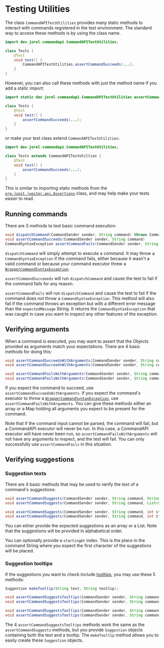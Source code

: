 # Testing Utilities

The class `CommandAPITestUtilities` provides many static methods to interact with commands registered in the test environment. The standard way to access these methods is by using the class name.

```java
import dev.jorel.commandapi.CommandAPITestUtilities;

class Tests {
    @Test
    void test() {
        CommandAPITestUtilities.assertCommandSucceeds(...);
    }
}
```

However, you can also call these methods with just the method name if you add a static import:

```java
import static dev.jorel.commandapi.CommandAPITestUtilities.assertCommandSucceeds;

class Tests {
    @Test
    void test() {
        assertCommandSucceeds(...);
    }
}
```

or make your test class extend `CommandAPITestUtilities`:

```java
import dev.jorel.commandapi.CommandAPITestUtilities;

class Tests extends CommandAPITestUtilties {
    @Test
    void test() {
        assertCommandSucceeds(...);
    }
}
```

This is similar to importing static methods from the [`org.junit.jupiter.api.Assertions`](https://junit.org/junit5/docs/current/user-guide/#writing-tests-assertions) class, and may help make your tests easier to read.

## Running commands

There are 3 methods to test basic command execution:

```java
void dispatchCommand(CommandSender sender, String command) throws CommandSyntaxException
void assertCommandSucceeds(CommandSender sender, String command)
CommandSyntaxException assertCommandFails(CommandSender sender, String command, String expectedMessage)
```

`dispatchCommand` will simply attempt to execute a command. It may throw a `CommandSyntaxException` if the command fails, either because it wasn't a valid command or because your command executor threw a [`WrapperCommandSyntaxException`](./commandfailures.md#handling-command-failures).

`assertCommandSucceeeds` will run `dispatchCommand` and cause the test to fail if the command fails for any reason.

`assertCommandFails` will run `dispatchCommand` and cause the test to fail if the command does _not_ throw a `CommandSyntaxException`. This method will also fail if the command throws an exception but with a different error message than the `expectedMessage` String. It returns the `CommandSyntaxException` that was caught in case you want to inspect any other features of the exception.

## Verifying arguments

When a command is executed, you may want to assert that the Objects provided as arguments match your expectations. There are 4 basic methods for doing this:

```java
void assertCommandSucceedsWithArguments(CommandSender sender, String command, Object... argumentsArray)
void assertCommandSucceedsWithArguments(CommandSender sender, String command, Map<String, Object> argumentsMap)

void assertCommandFailsWithArguments(CommandSender sender, String command, String expectedFailureMessage, Object... argumentsArray)
void assertCommandFailsWithArguments(CommandSender sender, String command, String expectedFailureMessage, Map<String, Object> argumentsMap)
```

If you expect the command to succeed, use `assertCommandSucceedsWithArguments`. If you expect the command's executor to throw a [`WrapperCommandSyntaxException`](./commandfailures.md#handling-command-failures), use `assertCommandFailsWithArguments`. You can give these methods either an array or a Map holding all arguments you expect to be present for the command.

Note that if the command input cannot be parsed, the command will fail, but a CommandAPI executor will never be run. In this case, a CommandAPI executor will have never been run, so `assertCommandFailsWithArguments` will not have any arguments to inspect, and the test will fail. You can only successfully use `assertCommandFails` in this situation.

## Verifying suggestions

### Suggestion texts

There are 4 basic methods that may be used to verify the text of a command's suggestions:

```java
void assertCommandSuggests(CommandSender sender, String command, String... expectedSuggestions)
void assertCommandSuggests(CommandSender sender, String command, List<String> expectedSuggestions)

void assertCommandSuggests(CommandSender sender, String command, int startingAt, String... expectedSuggestions)
void assertCommandSuggests(CommandSender sender, String command, int startingAt, List<String> expectedSuggestions)
```

You can either provide the expected suggestions as an array or a List. Note that the suggestions will be provided in alphabetical order.

You can optionally provide a `startingAt` index. This is the place in the command String where you expect the first character of the suggestions will be placed.

### Suggestion tooltips

If the suggestions you want to check include [tooltips](./tooltips.md), you may use these 5 methods:

```java
Suggestion makeTooltip(String text, String tooltip);

void assertCommandSuggestsTooltips(CommandSender sender, String command, Suggestion... expectedSuggestions)
void assertCommandSuggestsTooltips(CommandSender sender, String command, List<Suggestion> expectedSuggestions)

void assertCommandSuggestsTooltips(CommandSender sender, String command, int startingAt, Suggestion... expectedSuggestions)
void assertCommandSuggestsTooltips(CommandSender sender, String command, int startingAt, List<Suggestion> expectedSuggestions)
```

The 4 `assertCommandSuggestsTooltips` methods work the same as the `assertCommandSuggests` methods, but you provide `Suggestion` objects containing both the text and a tooltip. The `makeTooltip` method allows you to easily create these `Suggestion` objects.
